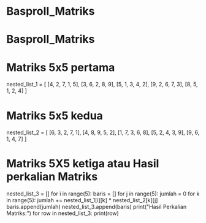 # BasproII_Matriks

# BasproII_Matriks
# Matriks 5x5 pertama
nested_list_1 = [
    [4, 2, 7, 1, 5],
    [3, 6, 2, 8, 9],
    [5, 1, 3, 4, 2],
    [9, 2, 6, 7, 3],
    [8, 5, 1, 2, 4]
]
# Matriks 5x5 kedua
nested_list_2 = [
    [6, 3, 2, 7, 1],
    [4, 8, 9, 5, 2],
    [1, 7, 3, 6, 8],
    [5, 2, 4, 3, 9],
    [9, 6, 1, 4, 7]
]
# Matriks 5X5 ketiga atau Hasil perkalian Matriks
nested_list_3 = []
for i in range(5):
    baris = []
    for j in range(5):
        jumlah = 0
        for k in range(5):
            jumlah += nested_list_1[i][k] * nested_list_2[k][j]
        baris.append(jumlah)
    nested_list_3.append(baris)
print("Hasil Perkalian Matriks:")
for row in nested_list_3:
    print(row)
